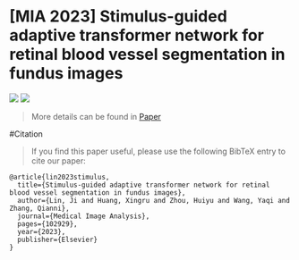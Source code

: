 # [MIA 2023] Stimulus-guided adaptive transformer network for retinal blood vessel segmentation in fundus images
![](https://ars.els-cdn.com/content/image/1-s2.0-S1361841523001895-ga1_lrg.jpg)
![](https://ars.els-cdn.com/content/image/1-s2.0-S1361841523001895-gr6_lrg.jpg)

> More details can be found in [Paper](https://doi.org/10.1016/j.media.2023.102929)

#Citation
> If you find this paper useful, please use the following BibTeX entry to cite our paper:

```
@article{lin2023stimulus,
  title={Stimulus-guided adaptive transformer network for retinal blood vessel segmentation in fundus images},
  author={Lin, Ji and Huang, Xingru and Zhou, Huiyu and Wang, Yaqi and Zhang, Qianni},
  journal={Medical Image Analysis},
  pages={102929},
  year={2023},
  publisher={Elsevier}
}
```
